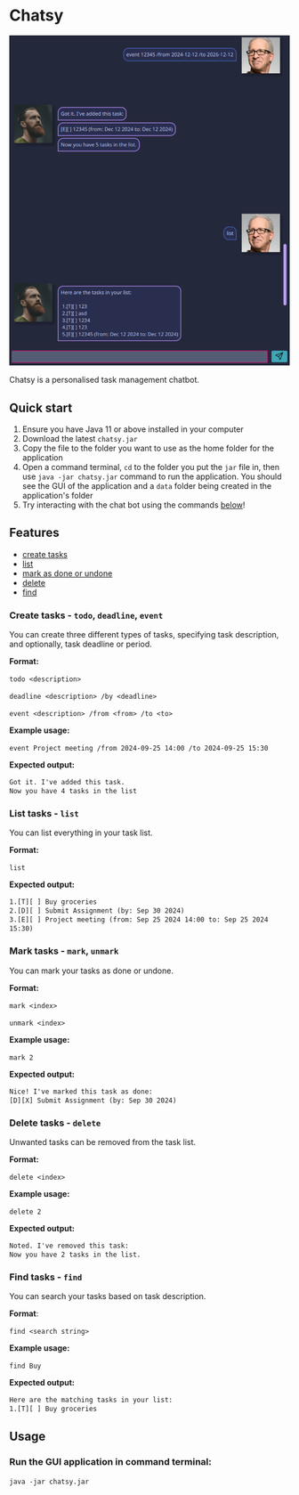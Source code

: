 # Chatsy

![Screenshot of UI](Ui.png)

Chatsy is a personalised task management chatbot.

## Quick start

1. Ensure you have Java 11 or above installed in your computer
2. Download the latest `chatsy.jar` 
3. Copy the file to the folder you want to use as the home folder for the application
4. Open a command terminal, `cd` to the folder you put the `jar` file in, then use `java -jar chatsy.jar` command to run the application. You should see the GUI of the application and a `data` folder being created in the application's folder
5. Try interacting with the chat bot using the commands [below](#features)!



## Features

- [create tasks](#create-tasks---todo-deadline-event)
- [list](#list-tasks---list)
- [mark as done or undone](#mark-tasks---mark-unmark)
- [delete](#delete-tasks---delete)
- [find](#find-tasks---find)

### Create tasks - `todo`, `deadline`, `event`

You can create three different types of tasks, specifying task description, and optionally, task deadline or period.

**Format:**

`todo <description>`

`deadline <description> /by <deadline>`

`event <description> /from <from> /to <to>`

**Example usage:**

`event Project meeting /from 2024-09-25 14:00 /to 2024-09-25 15:30
`

**Expected output:**

```
Got it. I've added this task.
Now you have 4 tasks in the list
```



### List tasks - `list`

You can list everything in your task list.

**Format:**

`list`

**Expected output:**

```
1.[T][ ] Buy groceries
2.[D][ ] Submit Assignment (by: Sep 30 2024)
3.[E][ ] Project meeting (from: Sep 25 2024 14:00 to: Sep 25 2024 15:30)
```



### Mark tasks - `mark`, `unmark`

You can mark your tasks as done or undone.

**Format:**

`mark <index>`

`unmark <index>`

**Example usage:**

`mark 2`

**Expected output:**

```
Nice! I've marked this task as done:
[D][X] Submit Assignment (by: Sep 30 2024)
```



### Delete tasks - `delete`

Unwanted tasks can be removed from the task list.

**Format:**

`delete <index>`

**Example usage:**

`delete 2`

**Expected output:**

```
Noted. I've removed this task:
Now you have 2 tasks in the list.
```



### Find tasks - `find`

You can search your tasks based on task description.

**Format**:

`find <search string>`

**Example usage:**

`find Buy`

**Expected output:**

```
Here are the matching tasks in your list:
1.[T][ ] Buy groceries
```


## Usage

### Run the GUI application in command terminal:

`java -jar chatsy.jar`